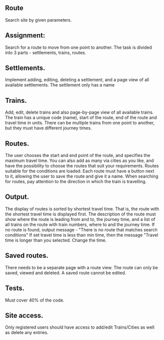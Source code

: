 ## Route 
Search site by given parameters.  
## Assignment: 
Search for a route to move from one point to another. The task is divided into 3 parts - settlements, trains, routes. 
## Settlements. 
Implement adding, editing, deleting a settlement, and a page view of all available settlements. The settlement only has a name 
## Trains. 
Add, edit, delete trains and also page-by-page view of all available trains. The train has a unique code (name), start of the route, end of the route and travel time in units. There can be multiple trains from one point to another, but they must have different journey times. 
## Routes. 
The user chooses the start and end point of the route, and specifies the maximum travel time. You can also add as many via cities as you like, and have the possibility to choose the routes that suit your requirements. Routes suitable for the conditions are loaded. Each route must have a button next to it, allowing the user to save the route and give it a name. When searching for routes, pay attention to the direction in which the train is travelling. 
## Output.
The display of routes is sorted by shortest travel time. That is, the route with the shortest travel time is displayed first. The description of the route must show where the route is leading from and to, the journey time, and a list of all trains on the route with train numbers, where to and the journey time.   If no route is found, output message - "There is no route that matches search conditions" If set travel time is less than min time, then the message "Travel time is longer than you selected. Change the time. 
## Saved routes. 
There needs to be a separate page with a route view. The route can only be saved, viewed and deleted. A saved route cannot be edited. 
## Tests. 
Must cover 40% of the code. 
## Site access. 
Only registered users should have access to add/edit Trains/Cities as well as delete any entries.

